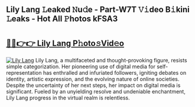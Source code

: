 ## Lily Lang 𝙻eaked 𝙽u𝚍e - Part-W7T 𝚅𝚒deo B𝚒kini 𝙻eaks - Hot All 𝙿hotos kFSA3

# <h2><a href="http://ld0pfz4.urlbe.top/?page=Lily+Lang">🔗🔗👉👉 Lily Lang P𝚑oto𝚜Vid𝚎o</a></h2>

[![Lily Lang](https://i.imgur.com/eBuTRDB.gif)](http://ld0pfz4.urlbe.top/?page=Lily+Lang)
Lily Lang, a multifaceted and thought-provoking figure, resists simple categorization. Her pioneering use of digital media for self-representation has enthralled and infuriated followers, igniting debates on identity, artistic expression, and the evolving nature of online societies. Despite the uncertainty of her next steps, her impact on digital media is significant. Fueled by an unyielding resolve and undeniable enchantment, Lily Lang progress in the virtual realm is relentless.
